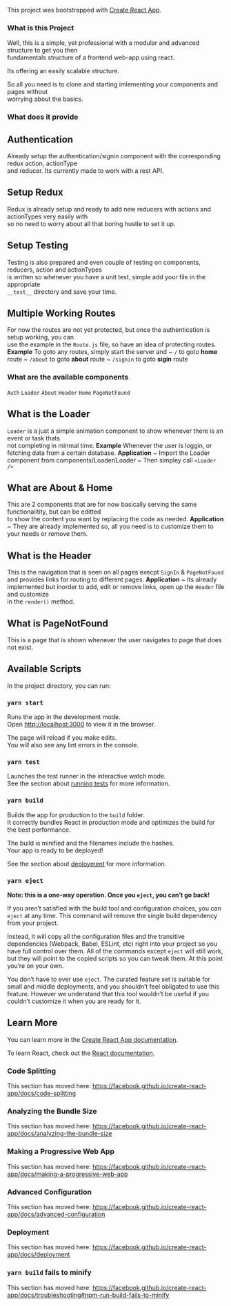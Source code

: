 This project was bootstrapped with [Create React App](https://github.com/facebook/create-react-app).

### What is this Project

Well, this is a simple, yet professional with a modular and advanced structure to get you then <br />
fundamentals structure of a frontend web-app using react.

Its offering an easily scalable structure.

So all you need is to clone and starting imlementing your components and pages without <br />
worrying about the basics.

### What does it provide

## Authentication

Already setup the authentication/signin component with the corresponding redux action, actionType <br />
and reducer. Its currently made to work with a rest API.

## Setup Redux

Redux is already setup and ready to add new reducers with actions and actionTypes very easily with <br />
so no need to worry about all that boring hustle to set it up.

## Setup Testing

Testing is also prepared and even couple of testing on components, reducers, action and actionTypes <br />
is written so whenever you have a unit test, simple add your file in the appropriate <br />
`__test__` directory and save your time.

## Multiple Working Routes

For now the routes are not yet protected, but once the authentication is setup working, you can <br />
use the example in the `Route.js` file, so have an idea of protecting routes.
**Example** To goto any routes, simply start the server and
~ `/` to goto **home** route
~ `/about` to goto **about** route
~ `/signin` to goto **sigin** route

### What are the available components

`Auth`
`Loader`
`About`
`Header`
`Home`
`PageNotFound`

## What is the Loader

`Loader` is a just a simple animation component to show whenever there is an event or task thats<br />
not completing in minmal time.
**Example**
Whenever the user is loggin, or fetching data from a certain database.
**Application**
~ Import the Loader component from components/Loader/Loader
~ Then simpley call `<Loader />`

## What are About & Home

This are 2 components that are for now basically serving the same functionalitity, but can be editted<br />
to show the content you want by replacing the code as needed.
**Application**
~ They are already implemented so, all you need is to customize them to your needs or remove them.

## What is the Header

This is the navigation that is seen on all pages execpt `SignIn` & `PageNotFound` and provides links for
routing to different pages.
**Application**
~ Its already implemented but inorder to add, edit or remove links, open up the `Header` file and customize<br />
in the `render()` method.

## What is PageNotFound

This is a page that is shown whenever the user navigates to page that does not exist.

## Available Scripts

In the project directory, you can run:

### `yarn start`

Runs the app in the development mode.<br />
Open [http://localhost:3000](http://localhost:3000) to view it in the browser.

The page will reload if you make edits.<br />
You will also see any lint errors in the console.

### `yarn test`

Launches the test runner in the interactive watch mode.<br />
See the section about [running tests](https://facebook.github.io/create-react-app/docs/running-tests) for more information.

### `yarn build`

Builds the app for production to the `build` folder.<br />
It correctly bundles React in production mode and optimizes the build for the best performance.

The build is minified and the filenames include the hashes.<br />
Your app is ready to be deployed!

See the section about [deployment](https://facebook.github.io/create-react-app/docs/deployment) for more information.

### `yarn eject`

**Note: this is a one-way operation. Once you `eject`, you can’t go back!**

If you aren’t satisfied with the build tool and configuration choices, you can `eject` at any time. This command will remove the single build dependency from your project.

Instead, it will copy all the configuration files and the transitive dependencies (Webpack, Babel, ESLint, etc) right into your project so you have full control over them. All of the commands except `eject` will still work, but they will point to the copied scripts so you can tweak them. At this point you’re on your own.

You don’t have to ever use `eject`. The curated feature set is suitable for small and middle deployments, and you shouldn’t feel obligated to use this feature. However we understand that this tool wouldn’t be useful if you couldn’t customize it when you are ready for it.

## Learn More

You can learn more in the [Create React App documentation](https://facebook.github.io/create-react-app/docs/getting-started).

To learn React, check out the [React documentation](https://reactjs.org/).

### Code Splitting

This section has moved here: https://facebook.github.io/create-react-app/docs/code-splitting

### Analyzing the Bundle Size

This section has moved here: https://facebook.github.io/create-react-app/docs/analyzing-the-bundle-size

### Making a Progressive Web App

This section has moved here: https://facebook.github.io/create-react-app/docs/making-a-progressive-web-app

### Advanced Configuration

This section has moved here: https://facebook.github.io/create-react-app/docs/advanced-configuration

### Deployment

This section has moved here: https://facebook.github.io/create-react-app/docs/deployment

### `yarn build` fails to minify

This section has moved here: https://facebook.github.io/create-react-app/docs/troubleshooting#npm-run-build-fails-to-minify
